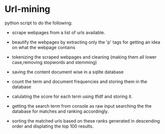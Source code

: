 # Url-mining
python script to do the following:
  - scrape webpages from a list of urls available.
  - beautify the webpages by extracting only the 'p' tags for getting an idea on what the webpage contains
  - tokenizing the scraped webpages and cleaning (making them all lower case,removing stopwords and stemming)
  - saving the content document wise in a sqlite database
  - count the term and document frequencies and storing them in the database
  - calulating the score for each term using tfidf and storing it.
  
  - getting the search term from console as raw input searching the the database for matches and ranking accordingly.
  - sorting the matched urls based on these ranks generated in descending order and displating the top 100 results.

